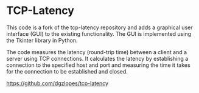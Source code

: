 # TCP-Latency

This code is a fork of the tcp-latency repository and adds a graphical user interface (GUI) to the existing functionality. The GUI is implemented using the Tkinter library in Python.

The code measures the latency (round-trip time) between a client and a server using TCP connections. It calculates the latency by establishing a connection to the specified host and port and measuring the time it takes for the connection to be established and closed.

https://github.com/dgzlopes/tcp-latency
